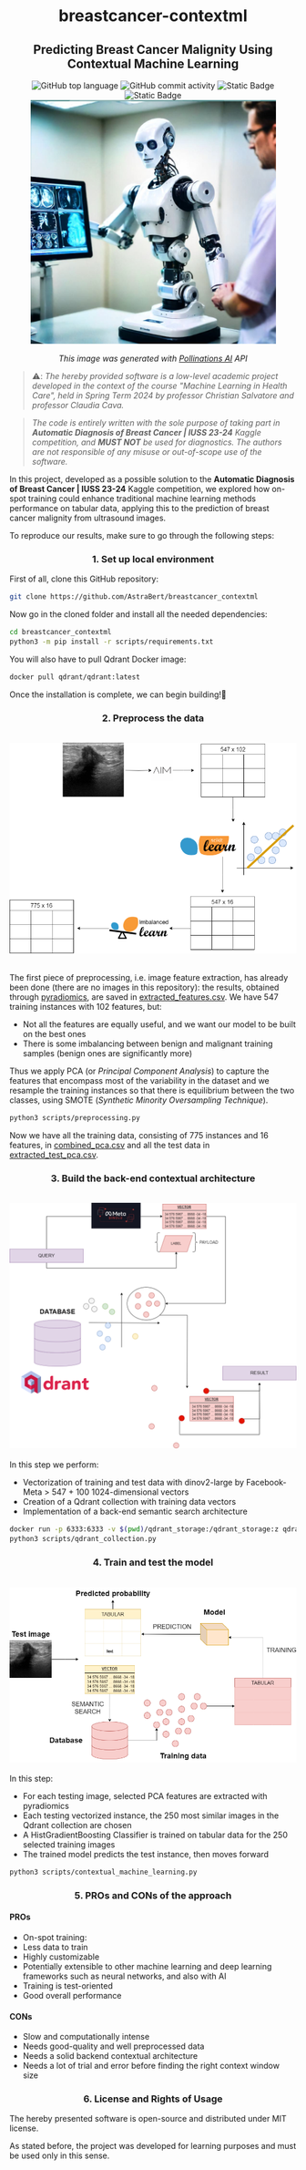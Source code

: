<h1 align="center">breastcancer-contextml</h1>
<h2 align="center">Predicting Breast Cancer Malignity Using Contextual Machine Learning</h2>

<div align="center">
    <img src="https://img.shields.io/github/languages/top/AstraBert/breastcancer_contextml" alt="GitHub top language">
   <img src="https://img.shields.io/github/commit-activity/t/AstraBert/breastcancer_contextml" alt="GitHub commit activity">
   <img src="https://img.shields.io/badge/Release-v0.0.0-purple" alt="Static Badge">
   <img src="https://img.shields.io/badge/Supported_platforms-Windows/Linux/Mac-brown" alt="Static Badge">
   <div>
        <a href="https://astrabert.github.io/breastcancer_contextml"><img src="./results/machine-prediction.png"></a>
        <p><i>This image was generated with <a href="https://pollinations.ai/">Pollinations AI</a> API</i></p>
   </div>
</div>

> ⚠️: _The hereby provided software is a low-level academic project developed in the context of the course "Machine Learning in Health Care", held in Spring Term 2024 by professor Christian Salvatore and professor Claudia Cava._

> _The code is entirely written with the sole purpose of taking part in **Automatic Diagnosis of Breast Cancer | IUSS 23-24** Kaggle competition, and **MUST NOT** be used for diagnostics. The authors are not responsible of any misuse or out-of-scope use of the software._

In this project, developed as a possible solution to the **Automatic Diagnosis of Breast Cancer | IUSS 23-24** Kaggle competition, we explored how on-spot training could enhance traditional machine learning methods performance on tabular data, applying this to the prediction of breast cancer malignity from ultrasound images.

To reproduce our results, make sure to go through the following steps:

<h3 align="center">1. Set up local environment</h3>
First of all, clone this GitHub repository:

```bash
git clone https://github.com/AstraBert/breastcancer_contextml
```

Now go in the cloned folder and install all the needed dependencies:

```bash
cd breastcancer_contextml
python3 -m pip install -r scripts/requirements.txt
```

You will also have to pull Qdrant Docker image:

```bash
docker pull qdrant/qdrant:latest
```

Once the installation is complete, we can begin building!🚀

<h3 align="center">2. Preprocess the data</h3>
<br>
<div align="center">
    <img src="results/preprocessing.png">
</div>
<br>

The first piece of preprocessing, i.e. image feature extraction, has already been done (there are no images in this repository): the results, obtained through [pyradiomics](https://github.com/aim-harvard/pyradiomics), are saved in [extracted_features.csv](./data/extracted_features.csv). We have 547 training instances with 102 features, but:

- Not all the features are equally useful, and we want our model to be built on the best ones
- There is some imbalancing between benign and malignant training samples (benign ones are significantly more)

Thus we apply PCA (or _Principal Component Analysis_) to capture the features that encompass most of the variability in the dataset and we resample the training instances so that there is equilibrium between the two classes, using SMOTE (*Synthetic Minority Oversampling Technique*).

```bash
python3 scripts/preprocessing.py
```

Now we have all the training data, consisting of 775 instances and 16 features, in [combined_pca.csv](./data/combined_pca.csv) and all the test data in [extracted_test_pca.csv](./data/extracted_test_pca.csv).


<h3 align="center">3. Build the back-end contextual architecture</h3>
<br>
<div align="center">
    <img src="results/vectors.drawio.png">
</div>
<br>
In this step we perform:

- Vectorization of training and test data with dinov2-large by Facebook-Meta > 547 + 100 1024-dimensional vectors
- Creation of a Qdrant collection with training  data vectors
- Implementation of a back-end semantic search architecture

```bash
docker run -p 6333:6333 -v $(pwd)/qdrant_storage:/qdrant_storage:z qdrant/qdrant
python3 scripts/qdrant_collection.py
```

<h3 align="center">4. Train and test the model</h3>
<br>
<div align="center">
    <img src="results/contml.drawio.png">
</div>
<br>
In this step:

- For each testing image, selected PCA features are extracted with pyradiomics
- Each testing vectorized instance, the 250 most similar images in the Qdrant collection are chosen
- A HistGradientBoosting Classifier is trained on tabular data for the 250 selected training images
- The trained model predicts the test instance, then moves forward

```bash
python3 scripts/contextual_machine_learning.py
```

<h3 align="center">5. PROs and CONs of the approach</h3>

#### PROs

* On-spot training:
* Less data to train
* Highly customizable
* Potentially extensible to other machine learning and deep learning frameworks such as neural networks, and also with AI
* Training is test-oriented 
* Good overall performance

#### CONs

* Slow and computationally intense
* Needs good-quality and well preprocessed data
* Needs a solid backend contextual architecture
* Needs a lot of trial and error before finding the right context window size

<h3 align="center">6. License and Rights of Usage</h3>

The hereby presented software is open-source and distributed under MIT license.

As stated before, the project was developed for learning purposes and must be used only in this sense.
